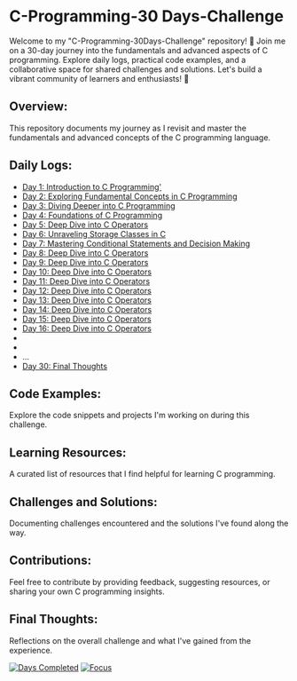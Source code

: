 # C-Programming-30 Days-Challenge
Welcome to my "C-Programming-30Days-Challenge" repository! 🚀 Join me on a 30-day journey into the fundamentals and advanced aspects of C programming. Explore daily logs, practical code examples, and a collaborative space for shared challenges and solutions. Let's build a vibrant community of learners and enthusiasts! 🌟

## Overview:
This repository documents my journey as I revisit and master the fundamentals and advanced concepts of the C programming language.

## Daily Logs:
- [Day 1: Introduction to C Programming'](./Day1/day1.md)
- [Day 2: Exploring Fundamental Concepts in C Programming](./Day2/day2.md)
- [Day 3: Diving Deeper into C Programming](./Day3/day3.md)
- [Day 4: Foundations of C Programming](./Day4/day4.md)
- [Day 5: Deep Dive into C Operators](./Day5/day5.md)
- [Day 6: Unraveling Storage Classes in C](./Day6/day6.md)
- [Day 7: Mastering Conditional Statements and Decision Making ](./Day7/day7.md)
- [Day 8: Deep Dive into C Operators](./Day8/day8.md)
- [Day 9: Deep Dive into C Operators](./Day9/day9.md)
- [Day 10: Deep Dive into C Operators](./Day10/day10.md)
- [Day 11: Deep Dive into C Operators](./Day11/day11.md)
- [Day 12: Deep Dive into C Operators](./Day12/day12.md)
- [Day 13: Deep Dive into C Operators](./Day13/day13.md)
- [Day 14: Deep Dive into C Operators](./Day14/day14.md)
- [Day 15: Deep Dive into C Operators](./Day15/day15.md)
- [Day 16: Deep Dive into C Operators](./Day16/day16.md)
- 
- 
- ...
- [Day 30: Final Thoughts](./Day30/day30.md)

## Code Examples:
Explore the code snippets and projects I'm working on during this challenge.

## Learning Resources:
A curated list of resources that I find helpful for learning C programming.

## Challenges and Solutions:
Documenting challenges encountered and the solutions I've found along the way.

## Contributions:
Feel free to contribute by providing feedback, suggesting resources, or sharing your own C programming insights.

## Final Thoughts:
Reflections on the overall challenge and what I've gained from the experience.

[![Days Completed](https://img.shields.io/badge/Days-5-brightgreen)](./)
[![Focus](https://img.shields.io/badge/Focus-Learning-yellow)](./)
